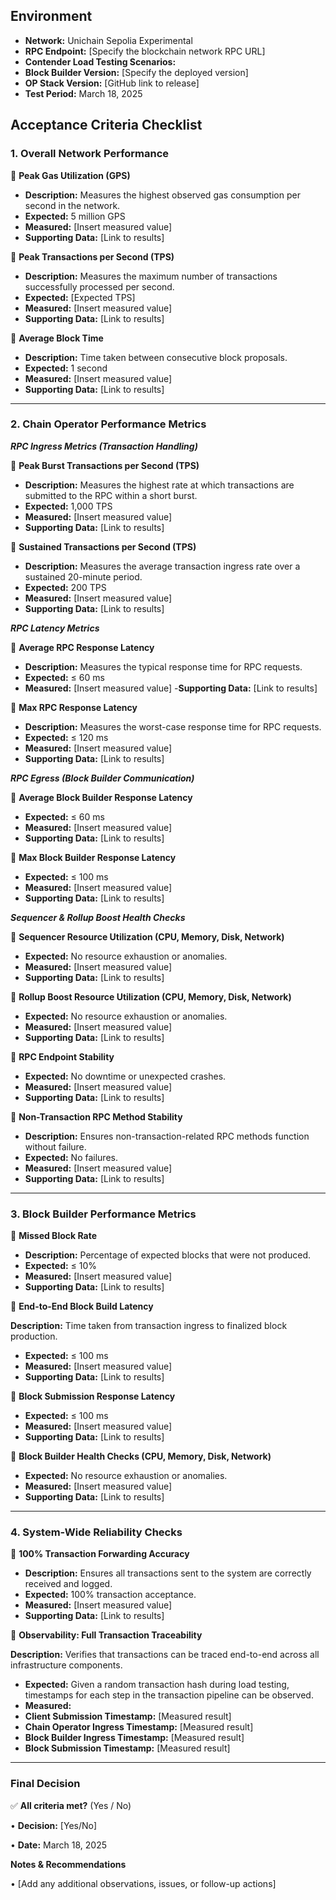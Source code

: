## **Environment**

- **Network:** Unichain Sepolia Experimental
- **RPC Endpoint:** [Specify the blockchain network RPC URL]
- **Contender Load Testing Scenarios:**
- **Block Builder Version:** [Specify the deployed version]
- **OP Stack Version:** [GitHub link to release]
- **Test Period:** March 18, 2025

## **Acceptance Criteria Checklist**
### **1. Overall Network Performance**

🎯 **Peak Gas Utilization (GPS)**
- **Description:** Measures the highest observed gas consumption per second in the network.
- **Expected:** 5 million GPS
- **Measured:** [Insert measured value]
- **Supporting Data:** [Link to results]

🎯 **Peak Transactions per Second (TPS)**
- **Description:** Measures the maximum number of transactions successfully processed per second.
- **Expected:** [Expected TPS]
- **Measured:** [Insert measured value]
- **Supporting Data:** [Link to results]

🎯 **Average Block Time**
- **Description:** Time taken between consecutive block proposals.
- **Expected:** 1 second
- **Measured:** [Insert measured value]
- **Supporting Data:** [Link to results]

---

### **2. Chain Operator Performance Metrics**

***RPC Ingress Metrics (Transaction Handling)***

🎯 **Peak Burst Transactions per Second (TPS)**
- **Description:** Measures the highest rate at which transactions are submitted to the RPC within a short burst.
- **Expected:** 1,000 TPS
- **Measured:** [Insert measured value]
- **Supporting Data:** [Link to results]

🎯 **Sustained Transactions per Second (TPS)**
- **Description:** Measures the average transaction ingress rate over a sustained 20-minute period.
- **Expected:** 200 TPS
- **Measured:** [Insert measured value]
- **Supporting Data:** [Link to results]

***RPC Latency Metrics***

🎯 **Average RPC Response Latency**
- **Description:** Measures the typical response time for RPC requests.
- **Expected:** ≤ 60 ms
- **Measured:** [Insert measured value]
-**Supporting Data:** [Link to results]

🎯 **Max RPC Response Latency**
- **Description:** Measures the worst-case response time for RPC requests.
- **Expected:** ≤ 120 ms
- **Measured:** [Insert measured value]
- **Supporting Data:** [Link to results]

***RPC Egress (Block Builder Communication)***

🎯 **Average Block Builder Response Latency**
- **Expected:** ≤ 60 ms
- **Measured:** [Insert measured value]
- **Supporting Data:** [Link to results]

🎯 **Max Block Builder Response Latency**
- **Expected:** ≤ 100 ms
- **Measured:** [Insert measured value]
- **Supporting Data:** [Link to results]

***Sequencer & Rollup Boost Health Checks***

🎯 **Sequencer Resource Utilization (CPU, Memory, Disk, Network)**
- **Expected:** No resource exhaustion or anomalies.
- **Measured:** [Insert measured value]
- **Supporting Data:** [Link to results]

🎯 **Rollup Boost Resource Utilization (CPU, Memory, Disk, Network)**
- **Expected:** No resource exhaustion or anomalies.
- **Measured:** [Insert measured value]
- **Supporting Data:** [Link to results]

🎯 **RPC Endpoint Stability**
- **Expected:** No downtime or unexpected crashes.
- **Measured:** [Insert measured value]
- **Supporting Data:** [Link to results]

🎯 **Non-Transaction RPC Method Stability**
- **Description:** Ensures non-transaction-related RPC methods function without failure.
- **Expected:** No failures.
- **Measured:** [Insert measured value]
- **Supporting Data:** [Link to results]

---

### **3. Block Builder Performance Metrics**

🎯 **Missed Block Rate**
- **Description:** Percentage of expected blocks that were not produced.
- **Expected:** ≤ 10%
- **Measured:** [Insert measured value]
- **Supporting Data:** [Link to results]

🎯 **End-to-End Block Build Latency**

**Description:** Time taken from transaction ingress to finalized block production.
- **Expected:** ≤ 100 ms
- **Measured:** [Insert measured value]
- **Supporting Data:** [Link to results]

🎯 **Block Submission Response Latency**
- **Expected:** ≤ 100 ms
- **Measured:** [Insert measured value]
- **Supporting Data:** [Link to results]

🎯 **Block Builder Health Checks (CPU, Memory, Disk, Network)**
- **Expected:** No resource exhaustion or anomalies.
- **Measured:** [Insert measured value]
- **Supporting Data:** [Link to results]

---

### **4. System-Wide Reliability Checks**

🎯 **100% Transaction Forwarding Accuracy**
- **Description:** Ensures all transactions sent to the system are correctly received and logged.
- **Expected:** 100% transaction acceptance.
- **Measured:** [Insert measured value]
- **Supporting Data:** [Link to results]

🎯 **Observability: Full Transaction Traceability**

**Description:** Verifies that transactions can be traced end-to-end across all infrastructure components.
- **Expected:** Given a random transaction hash during load testing, timestamps for each step in the transaction pipeline can be observed.
- **Measured:**
- **Client Submission Timestamp:** [Measured result]
- **Chain Operator Ingress Timestamp:** [Measured result]
- **Block Builder Ingress Timestamp:** [Measured result]
- **Block Submission Timestamp:** [Measured result]

---

### **Final Decision**

✅ **All criteria met?** (Yes / No)

•	**Decision:** [Yes/No]

•	**Date:** March 18, 2025

**Notes & Recommendations**

•	[Add any additional observations, issues, or follow-up actions]